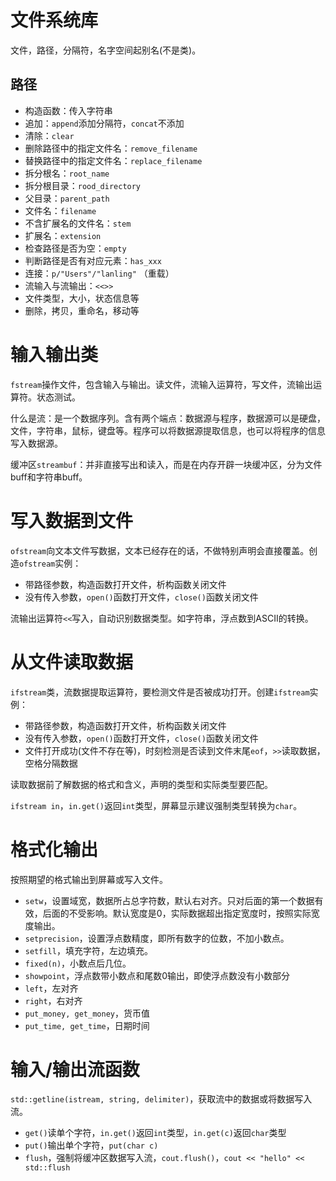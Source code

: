 # 文件系统库

文件，路径，分隔符，名字空间起别名(不是类)。

## 路径

- 构造函数：传入字符串
- 追加：`append`添加分隔符，`concat`不添加
- 清除：`clear`
- 删除路径中的指定文件名：`remove_filename`
- 替换路径中的指定文件名：`replace_filename`
- 拆分根名：`root_name`
- 拆分根目录：`rood_directory`
- 父目录：`parent_path`
- 文件名：`filename`
- 不含扩展名的文件名：`stem`
- 扩展名：`extension`
- 检查路径是否为空：`empty`
- 判断路径是否有对应元素：`has_xxx`
- 连接：`p/"Users"/"lanling"` （重载）
- 流输入与流输出：`<<>>`
- 文件类型，大小，状态信息等
- 删除，拷贝，重命名，移动等

# 输入输出类

`fstream`操作文件，包含输入与输出。读文件，流输入运算符，写文件，流输出运算符。状态测试。

什么是流：是一个数据序列。含有两个端点：数据源与程序，数据源可以是硬盘，文件，字符串，鼠标，键盘等。程序可以将数据源提取信息，也可以将程序的信息写入数据源。

缓冲区`streambuf`：并非直接写出和读入，而是在内存开辟一块缓冲区，分为文件buff和字符串buff。

# 写入数据到文件

`ofstream`向文本文件写数据，文本已经存在的话，不做特别声明会直接覆盖。创造`ofstream`实例：

- 带路径参数，构造函数打开文件，析构函数关闭文件
- 没有传入参数，`open()`函数打开文件，`close()`函数关闭文件

流输出运算符`<<`写入，自动识别数据类型。如字符串，浮点数到ASCII的转换。

# 从文件读取数据

`ifstream`类，流数据提取运算符，要检测文件是否被成功打开。创建`ifstream`实例：

- 带路径参数，构造函数打开文件，析构函数关闭文件
- 没有传入参数，`open()`函数打开文件，`close()`函数关闭文件
- 文件打开成功(文件不存在等)，时刻检测是否读到文件末尾`eof`，`>>`读取数据，空格分隔数据

读取数据前了解数据的格式和含义，声明的类型和实际类型要匹配。

`ifstream in`，`in.get()`返回`int`类型，屏幕显示建议强制类型转换为`char`。

# 格式化输出

按照期望的格式输出到屏幕或写入文件。
- `setw`，设置域宽，数据所占总字符数，默认右对齐。只对后面的第一个数据有效，后面的不受影响。默认宽度是0，实际数据超出指定宽度时，按照实际宽度输出。
- `setprecision`，设置浮点数精度，即所有数字的位数，不加小数点。
- `setfill`，填充字符，左边填充。
- `fixed(n)`，小数点后几位。
- `showpoint`，浮点数带小数点和尾数0输出，即使浮点数没有小数部分
- `left`，左对齐
- `right`，右对齐
- `put_money, get_money`，货币值
- `put_time, get_time`，日期时间

# 输入/输出流函数

`std::getline(istream, string, delimiter)`，获取流中的数据或将数据写入流。

- `get()`读单个字符，`in.get()`返回`int`类型，`in.get(c)`返回`char`类型
- `put()`输出单个字符，`put(char c)`
- `flush`，强制将缓冲区数据写入流，`cout.flush()`，`cout << "hello" << std::flush`